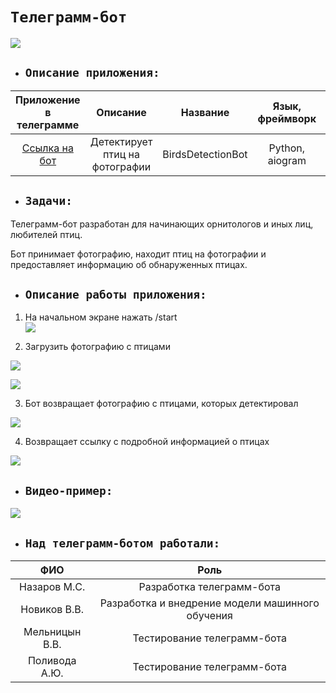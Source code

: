 # `Телеграмм-бот`
![](https://github.com/NazarovMichail/Birds-Detection/blob/master/Applications/img/botinfo.png)

- ## `Описание приложения:`

|Приложение в телеграмме|Описание|Название|Язык, фреймворк| Код |
|:---:|:---:|:---:|:---:|:---:|
|[Ссылка на бот](https://t.me/BirdsDetectionBot)|Детектирует птиц на фотографии|BirdsDetectionBot| Python, aiogram| [Телеграмм-бот](https://github.com/NazarovMichail/BirdyBot/tree/master/BirdyBot)|



- ## `Задачи:`


Телеграмм-бот разработан для начинающих орнитологов и иных лиц, любителей птиц.  

Бот принимает фотографию, находит птиц на фотографии и предоставляет информацию об обнаруженных птицах.

- ## `Описание работы приложения:`


1. На начальном экране нажать /start  
![](https://github.com/NazarovMichail/BirdyBot/blob/master/img/start.png)

2. Загрузить фотографию с птицами  

![](https://github.com/NazarovMichail/BirdyBot/blob/master/img/load.png)

![](https://github.com/NazarovMichail/BirdyBot/blob/master/img/load2.png)

3. Бот возвращает фотографию с птицами, которых детектировал

![](https://github.com/NazarovMichail/BirdyBot/blob/master/img/pred.png)

4. Возвращает ссылку с подробной информацией о птицах

![](https://github.com/NazarovMichail/BirdyBot/blob/master/img/info.png)

- ## `Видео-пример:`

![](https://github.com/NazarovMichail/BirdyBot/blob/master/img/presentation.gif)

- ## `Над телеграмм-ботом работали:`

| ФИО | Роль|
|:---:|:---:|
| Назаров М.С.| Разработка телеграмм-бота |
| Новиков В.В.| Разработка и внедрение модели машинного обучения|
| Мельницын В.В.| Тестирование телеграмм-бота |
| Поливода А.Ю.| Тестирование телеграмм-бота|










